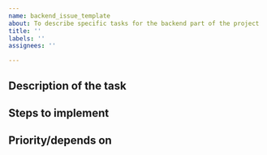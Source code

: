```yaml
---
name: backend_issue_template
about: To describe specific tasks for the backend part of the project
title: ''
labels: ''
assignees: ''

---
```


## Description of the task


## Steps to implement


## Priority/depends on

